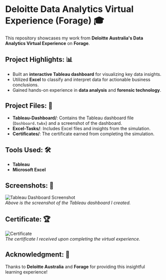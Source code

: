 # Deloitte Data Analytics Virtual Experience (Forage) 🎓

This repository showcases my work from **Deloitte Australia's Data Analytics Virtual Experience** on **Forage**.  

## Project Highlights: 📊
- Built an **interactive Tableau dashboard** for visualizing key data insights.  
- Utilized **Excel** to classify and interpret data for actionable business conclusions.  
- Gained hands-on experience in **data analysis** and **forensic technology**.  

## Project Files: 📁
- **Tableau-Dashboard/**: Contains the Tableau dashboard file (`Dashboard.twbx`) and a screenshot of the dashboard.  
- **Excel-Tasks/**: Includes Excel files and insights from the simulation.  
- **Certificates/**: The certificate earned from completing the simulation.  

## Tools Used: 🛠
- **Tableau**  
- **Microsoft Excel**  

## Screenshots: 📸  
![Tableau Dashboard Screenshot](https://github.com/user-attachments/assets/02db5ea7-f82b-492d-bab0-b43a0d007064)  
*Above is the screenshot of the Tableau dashboard I created.*

## Certificate: 🏆  
![Certificate]()  
*The certificate I received upon completing the virtual experience.*


## Acknowledgment: 🙏  
Thanks to **Deloitte Australia** and **Forage** for providing this insightful learning experience!
